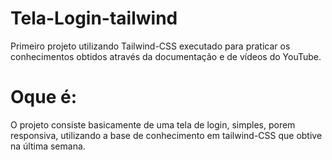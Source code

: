 # Tela-Login-tailwind

Primeiro projeto utilizando Tailwind-CSS executado para praticar os conhecimentos obtidos através da documentação e de vídeos do YouTube.

# Oque é:

O projeto consiste basicamente de uma tela de login, simples, porem responsiva, utilizando a base de conhecimento em tailwind-CSS que obtive na última semana. 

